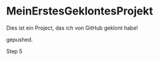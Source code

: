 # MeinErstesGeklontesProjekt

Dies ist ein Project,
 das ich von GitHub geklont habe! 

 gepushed.

 Step 5
